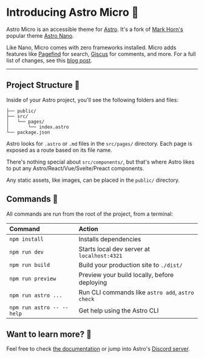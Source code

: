 # Introducing Astro Micro 🔬

Astro Micro is an accessible theme for [Astro](https://astro.build/). It's a fork of [Mark Horn's](https://github.com/markhorn-dev) popular theme [Astro Nano](https://github.com/markhorn-dev/astro-nano).

Like Nano, Micro comes with zero frameworks installed. Micro adds features like [Pagefind](https://pagefind.app) for search, [Giscus](https://giscus.app) for comments, and more. For a full list of changes, see this [blog post](https://astro-micro.vercel.app).

---

## Project Structure 🚀

Inside of your Astro project, you'll see the following folders and files:

```text
├── public/
├── src/
│   └── pages/
│       └── index.astro
└── package.json
```

Astro looks for `.astro` or `.md` files in the `src/pages/` directory. Each page is exposed as a route based on its file name.

There's nothing special about `src/components/`, but that's where Astro likes to put any Astro/React/Vue/Svelte/Preact components.

Any static assets, like images, can be placed in the `public/` directory.

## Commands 🧞

All commands are run from the root of the project, from a terminal:

| Command                   | Action                                           |
| :------------------------ | :----------------------------------------------- |
| `npm install`             | Installs dependencies                            |
| `npm run dev`             | Starts local dev server at `localhost:4321`      |
| `npm run build`           | Build your production site to `./dist/`          |
| `npm run preview`         | Preview your build locally, before deploying     |
| `npm run astro ...`       | Run CLI commands like `astro add`, `astro check` |
| `npm run astro -- --help` | Get help using the Astro CLI                     |

## Want to learn more? 👀

Feel free to check [the documentation](https://docs.astro.build) or jump into Astro's [Discord server](https://astro.build/chat).
